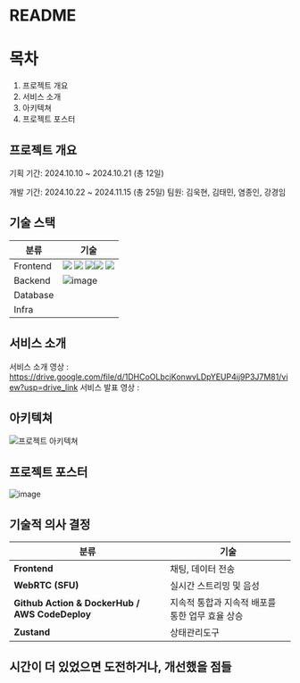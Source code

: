 # README


# 목차
1. 프로젝트 개요
2. 서비스 소개
3. 아키텍쳐
4. 프로젝트 포스터

## 프로젝트 개요
기획 기간: 2024.10.10 ~ 2024.10.21 (총 12일)

개발 기간: 2024.10.22 ~ 2024.11.15 (총 25일)
팀원: 김욱현, 김태민, 염종인, 강경임

## 기술 스택
| 분류 | 기술 |
|---|---|
|Frontend|<img src="https://img.shields.io/badge/javascript-F7DF1E?style=for-the-badge&logo=javascript&logoColor=black"> <img src="https://img.shields.io/badge/react-61DAFB?style=for-the-badge&logo=react&logoColor=black"> <img src="https://img.shields.io/badge/socket.io-010101?style=for-the-badge&logo=socket.io&logoColor=white"><img src="https://img.shields.io/badge/zustand-orange?style=for-the-badge&logo=zustand&logoColor=white"> <img src="https://img.shields.io/badge/Tanstack Query-FF4154?style=for-the-badge&logo=TanstackQuery&logoColor=white">|
|Backend|![image](https://github.com/user-attachments/assets/8116907a-3df2-48b9-8c17-899fbbe7998a)|
|Database||
|Infra||


## 서비스 소개
서비스 소개 영상 : https://drive.google.com/file/d/1DHCoOLbcjKonwvLDpYEUP4ij9P3J7M81/view?usp=drive_link
서비스 발표 영상 : 

## 아키텍쳐
![프로젝트 아키텍쳐](https://github.com/user-attachments/assets/37e6325b-fc17-4ae1-973f-d123704ba065)

## 프로젝트 포스터
![image](https://github.com/user-attachments/assets/44ef48aa-4ba3-4de5-ab4d-ddc658f9e3f1)


## 기술적 의사 결정
|분류|기술|
|---|---|
|**Frontend**|채팅, 데이터 전송|Polling / Long Polling / Web Socket|WebSocket 사용 결정|
|**WebRTC (SFU)**|실시간 스트리밍 및 음성|HLS / Mesh / SFU / MCU|WebRTC (SFU) 사용 결정|
|**Github Action & DockerHub / AWS CodeDeploy**|지속적 통합과 지속적 배포를 통한 업무 효율 상승|Jenkins / Github Action / Travis CI|Github Action과 AWS CodeDeploy 사용 결정|
|**Zustand**|상태관리도구|redux,zustand|zustand 사용 결정|

## 시간이 더 있었으면 도전하거나, 개선했을 점들
